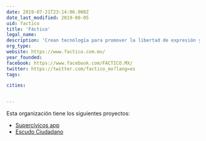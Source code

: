 ```yaml
---
date: 2019-07-21T23:14:06.000Z
date_last_modified: 2019-08-05
uid: factico
title: 'Fáctico'
legal_name: 
description: 'Crean tecnología para promover la libertad de expresión y la participación ciudadana.'
org_type: 
website: https://www.factico.com.mx/
year_founded: 
facebook: https://www.facebook.com/FACTICO.MX/
twitter: https://twitter.com/factico_mx?lang=es
tags:

cities: 


---
```


Esta organización tiene los siguientes proyectos:

- [Supercívicos app](/proyectos/supercivicos)
- [Escudo Ciudadano](/proyectos/escudo-ciudadano)
